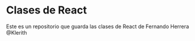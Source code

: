 # Clases de React

Este es un repositorio que guarda las clases de React de Fernando Herrera @Klerith
